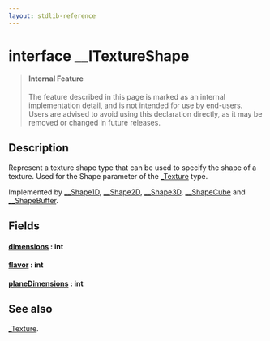```yaml
---
layout: stdlib-reference
---
```


# interface \_\_ITextureShape

> #### Internal Feature
> The feature described in this page is marked as an internal implementation detail, and is not intended for use by end-users.
> Users are advised to avoid using this declaration directly, as it may be removed or changed in future releases.

## Description

Represent a texture shape type that can be used to specify the shape of a texture.
Used for the <span class='code'>Shape</span> parameter of the <span class='code'><a href="../../types/0texture-01/index.html" class="code_type">_Texture</a></span> type.

Implemented by <span class='code'><a href="../../types/0_shape1d-028/index.html" class="code_type">__Shape1D</a></span>, <span class='code'><a href="../../types/0_shape2d-028/index.html" class="code_type">__Shape2D</a></span>, <span class='code'><a href="../../types/0_shape3d-028/index.html" class="code_type">__Shape3D</a></span>, <span class='code'><a href="../../types/0_shapecube-027/index.html" class="code_type">__ShapeCube</a></span> and <span class='code'><a href="../../types/0_shapebuffer-027/index.html" class="code_type">__ShapeBuffer</a></span>.


## Fields

####  <a id="decl-dimensions"></a>[dimensions](dimensions.html) : int
####  <a id="decl-flavor"></a>[flavor](flavor.html) : int
####  <a id="decl-planeDimensions"></a>[planeDimensions](planedimensions-5.html) : int

## See also

<span class='code'><a href="../../types/0texture-01/index.html" class="code_type">_Texture</a></span>.


<!-- RTD-TOC-START
```{toctree}
:titlesonly:
:hidden:

dimensions <dimensions>
flavor <flavor>
planeDimensions <planedimensions-5>
```
RTD-TOC-END -->
